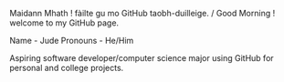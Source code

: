 Maidann Mhath ! fàilte gu mo GitHub taobh-duilleige. / Good Morning ! welcome to my GitHub page.

Name - Jude
Pronouns - He/Him

Aspiring software developer/computer science major using GitHub for personal and college projects.

<!--
**HeyJud3/HeyJud3** is a ✨ _special_ ✨ repository because its `README.md` (this file) appears on your GitHub profile.

Here are some ideas to get you started:

- 🔭 I’m currently working on ...
- 🌱 I’m currently learning ...
- 👯 I’m looking to collaborate on ...
- 🤔 I’m looking for help with ...
- 💬 Ask me about ...
- 📫 How to reach me: ...
- 😄 Pronouns: ...
- ⚡ Fun fact: ...
-->
